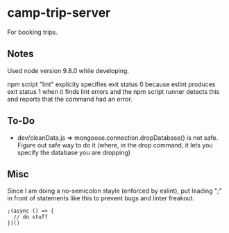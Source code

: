 # camp-trip-server

For booking trips.

## Notes

Used node version 9.8.0 while developing.

npm script "lint" explicity specifies exit status 0 because eslint produces exit status 1 when it finds lint errors and the npm script runner detects this and reports that the command had an error.

## To-Do

- dev/cleanData.js => mongoose.connection.dropDatabase() is not safe.  Figure out safe way to do it (where, in the drop command, it lets you specify the database you are dropping)

## Misc

Since I am doing a no-semicolon stayle (enforced by eslint), put leading ";" in front of statements like this to prevent bugs and linter freakout.
```
;(async () => {
  // do stuff
})()
```
